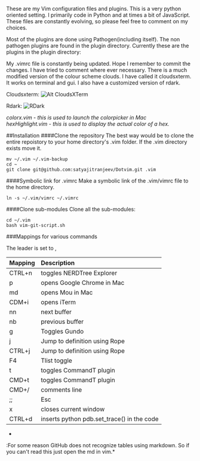 These are my Vim configuration files and plugins. This is a very python oriented setting. I primarily code in Python and at times a bit of JavaScript. These files are constantly evolving, so please feel free to comment on my choices.

Most of the plugins are done using Pathogen(including itself). The non pathogen plugins are found in the plugin directory. Currently these are the plugins in the plugin directory:

My .vimrc file is constantly being updated. Hope I remember to commit the changes. I have tried to comment where ever necessary. There is a much modified version of the colour scheme clouds. I have called it cloudsxterm. It works on terminal and gui. I also have a customized version of rdark. 

Cloudsxterm:
![Alt CloudsXTerm](http://satyajit.ranjeev.in/images/others/cloudsxterm.png)

Rdark:
![RDark](http://satyajit.ranjeev.in/images/others/rdark-gui.png)

*colorx.vim - this is used to launch the colorpicker in Mac*  
*hexHighlight.vim - this is used to display the actual color of a hex.*  

##Installation
####Clone the repository
The best way would be to clone the entire repoistory to your home directory's .vim folder. If the .vim directory exists move it.

    mv ~/.vim ~/.vim-backup
    cd ~
    git clone git@github.com:satyajitranjeev/Dotvim.git .vim

####Symbolic link for .vimrc
Make a symbolic link of the .vim/vimrc file to the home directory.

    ln -s ~/.vim/vimrc ~/.vimrc

####Clone sub-modules
Clone all the sub-modules:

    cd ~/.vim
    bash vim-git-script.sh




###Mappings for various commands

The leader is set to ,   

| Mapping           |  Description                                   |  
|:------------------|:-----------------------------------------------|  
| CTRL+n            |  toggles NERDTree Explorer                     |  
| <leader>p         |  opens Google Chrome in Mac                    |  
| <leader>md        |  opens Mou in Mac                              |  
| CDM+i             |  opens iTerm                                   |  
| <leader>nn        |  next buffer                                   |  
| <leader>nb        |  previous buffer                               |  
| <leader>g         |  Toggles Gundo                                 |  
| <leader>j         |  Jump to definition using Rope                 |  
| CTRL+j            |  Jump to definition using Rope                 |  
| F4                |  Tlist toggle                                  |  
| <leader>t         |  toggles CommandT plugin                       |  
| CMD+t             |  toggles CommandT plugin                       |   
| CMD+/             |  comments line                                 |  
| ;;                |  Esc                                           |  
| <leader>x         |  closes current window                         |  
| CTRL+d            |  inserts python pdb.set_trace() in the code    |  

*
:For some reason GitHub does not recognize tables using markdown. So if you can't read this just open the md in vim.*
